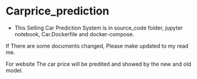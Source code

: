 # Carprice_prediction
- This Selling Car Prediction System is in source_code folder, jupyter notebook, Car.Dockerfile and docker-compose.


If There are some documents changed, Please make updated to my read me.

For website The car price will be predited and showed by the new and old model.
